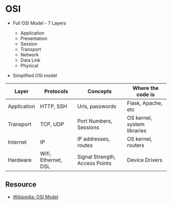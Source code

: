 # OSI

* Full OSI Model - 7 Layers
  * Application
  * Presentation
  * Session
  * Transport
  * Network
  * Data Link
  * Physical

* Simplified OSI model

| Layer       | Protocols           | Concepts                                 | Where the code is           |
| ----------- | ------------------- | ---------------------------------------- | --------------------------- |
| Application | HTTP, SSH           | Urls, passwords                          | Flask, Apache, etc          |
| Transport   | TCP, UDP            | Port Numbers, Sessions                   | OS kernel, system libraries |
| Internet    | IP                  | IP addresses, routes                     | OS kernel, routers          |
| Hardware    | Wifi, Ethernet, DSL | Signal Strength, Access Points           | Device Drivers              |

## Resource

* [Wikipedia: OSI Model](https://en.wikipedia.org/wiki/OSI_model)
